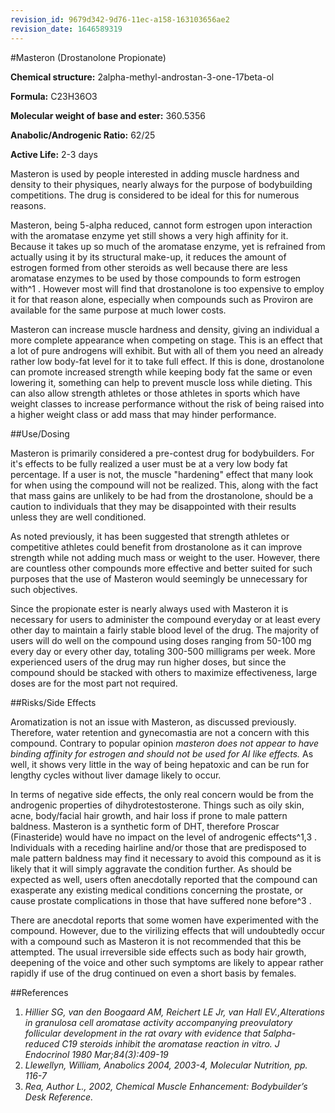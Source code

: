 ```yaml
---
revision_id: 9679d342-9d76-11ec-a158-163103656ae2
revision_date: 1646589319
---
```


#Masteron (Drostanolone Propionate)

**Chemical structure:** 2alpha-methyl-androstan-3-one-17beta-ol

**Formula:** C23H36O3

**Molecular weight of base and ester:** 360.5356 

**Anabolic/Androgenic Ratio:** 62/25

**Active Life:** 2-3 days

Masteron is used by people interested in adding muscle hardness and density to their physiques, nearly always for the purpose of bodybuilding competitions. The drug is considered to be ideal for this for numerous reasons. 

Masteron, being 5-alpha reduced, cannot form estrogen upon interaction with the aromatase enzyme yet still shows a very high affinity for it. Because it takes up so much of the aromatase enzyme, yet is refrained from actually using it by its structural make-up, it reduces the amount of estrogen formed from other steroids as well because there are less aromatase enzymes to be used by those compounds to form estrogen with^1 . However most will find that drostanolone is too expensive to employ it for that reason alone, especially when compounds such as Proviron are available for the same purpose at much lower costs. 

Masteron can increase muscle hardness and density, giving an individual a more complete appearance when competing on stage. This is an effect that a lot of pure androgens will exhibit. But with all of them you need an already rather low body-fat level for it to take full effect. If this is done, drostanolone can promote increased strength while keeping body fat the same or even lowering it, something can help to prevent muscle loss while dieting. This can also allow strength athletes or those athletes in sports which have weight classes to increase performance without the risk of being raised into a higher weight class or add mass that may hinder performance. 

##Use/Dosing

Masteron is primarily considered a pre-contest drug for bodybuilders. For it's effects to be fully realized a user must be at a very low body fat percentage. If a user is not, the muscle "hardening" effect that many look for when using the compound will not be realized. This, along with the fact that mass gains are unlikely to be had from the drostanolone, should be a caution to individuals that they may be disappointed with their results unless they are well conditioned.

As noted previously, it has been suggested that strength athletes or competitive athletes could benefit from drostanolone as it can improve strength while not adding much mass or weight to the user. However, there are countless other compounds more effective and better suited for such purposes that the use of Masteron would seemingly be unnecessary for such objectives.

Since the propionate ester is nearly always used with Masteron it is necessary for users to administer the compound everyday or at least every other day to maintain a fairly stable blood level of the drug. The majority of users will do well on the compound using doses ranging from 50-100 mg every day or every other day, totaling 300-500 milligrams per week. More experienced users of the drug may run higher doses, but since the compound should be stacked with others to maximize effectiveness, large doses are for the most part not required. 

##Risks/Side Effects

Aromatization is not an issue with Masteron, as discussed previously. Therefore, water retention and gynecomastia are not a concern with this compound. Contrary to popular opinion *masteron does not appear to have binding affinity for estrogen and should not be used for AI like effects.* As well, it shows very little in the way of being hepatoxic and can be run for lengthy cycles without liver damage likely to occur. 

In terms of negative side effects, the only real concern would be from the androgenic properties of dihydrotestosterone. Things such as oily skin, acne, body/facial hair growth, and hair loss if prone to male pattern baldness. Masteron is a synthetic form of DHT, therefore Proscar (Finasteride) would have no impact on the level of androgenic effects^1,3 . Individuals with a receding hairline and/or those that are predisposed to male pattern baldness may find it necessary to avoid this compound as it is likely that it will simply aggravate the condition further. As should be expected as well, users often anecdotally reported that the compound can exasperate any existing medical conditions concerning the prostate, or cause prostate complications in those that have suffered none before^3 .

There are anecdotal reports that some women have experimented with the compound. However, due to the virilizing effects that will undoubtedly occur with a compound such as Masteron it is not recommended that this be attempted. The usual irreversible side effects such as body hair growth, deepening of the voice and other such symptoms are likely to appear rather rapidly if use of the drug continued on even a short basis by females.

##References

1. *Hillier SG, van den Boogaard AM, Reichert LE Jr, van Hall EV.,Alterations in granulosa cell aromatase activity accompanying preovulatory follicular development in the rat ovary with evidence that 5alpha-reduced C19 steroids inhibit the aromatase reaction in vitro. J Endocrinol 1980 Mar;84(3):409-19*
2. *Llewellyn, William, Anabolics 2004, 2003-4, Molecular Nutrition, pp. 116-7*
3. *Rea, Author L., 2002, Chemical Muscle Enhancement: Bodybuilder’s Desk Reference.*